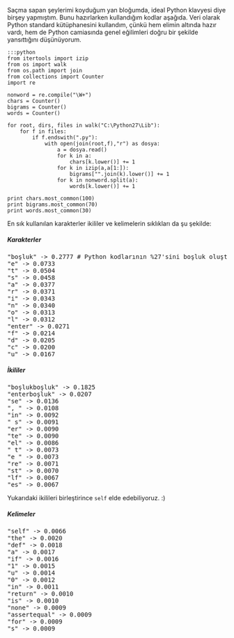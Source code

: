 <!--
.. date: 2013-01-05 14:07:16
.. slug: ideal-python-klavyesi
.. title: İdeal Python klavyesi
.. description: Python kodlarını tarayan ve en çok kullanılan karakter, ikili, üçlü ve kelimeleri bulan program ve programın çıktıları.
-->

Saçma sapan şeylerimi koyduğum yan bloğumda, ideal Python klavyesi
diye birşey yapmıştım. Bunu hazırlarken kullandığım kodlar aşağıda. Veri
olarak Python standard kütüphanesini kullandım, çünkü hem elimin altında
hazır vardı, hem de Python camiasında genel eğilimleri doğru bir şekilde
yansıttığını düşünüyorum. <!-- TEASER_END -->

    :::python
    from itertools import izip
    from os import walk
    from os.path import join
    from collections import Counter
    import re
    
    nonword = re.compile("\W+")
    chars = Counter()
    bigrams = Counter()
    words = Counter()
    
    for root, dirs, files in walk("C:\Python27\Lib"):
        for f in files:
            if f.endswith(".py"):
                with open(join(root,f),"r") as dosya:
                    a = dosya.read()
                    for k in a:
                        chars[k.lower()] += 1
                    for k in izip(a,a[1:]):
                        bigrams["".join(k).lower()] += 1
                    for k in nonword.split(a):
                        words[k.lower()] += 1
    
    print chars.most_common(100)
    print bigrams.most_common(70)
    print words.most_common(30)

En sık kullanılan karakterler ikililer ve kelimelerin sıklıkları da şu
şekilde:

##### Karakterler

<pre>
"boşluk" -> 0.2777 # Python kodlarının %27'sini boşluk oluşturuyor :)
"e" -> 0.0733
"t" -> 0.0504
"s" -> 0.0458
"a" -> 0.0377
"r" -> 0.0371
"i" -> 0.0343
"n" -> 0.0340
"o" -> 0.0313
"l" -> 0.0312
"enter" -> 0.0271
"f" -> 0.0214
"d" -> 0.0205
"c" -> 0.0200
"u" -> 0.0167
</pre>

##### İkililer

<pre>
"boşlukboşluk" -> 0.1825
"enterboşluk" -> 0.0207
"se" -> 0.0136
", " -> 0.0108
"in" -> 0.0092
" s" -> 0.0091
"er" -> 0.0090
"te" -> 0.0090
"el" -> 0.0086
" t" -> 0.0073
"e " -> 0.0073
"re" -> 0.0071
"st" -> 0.0070
"lf" -> 0.0067
"es" -> 0.0067
</pre>

Yukarıdaki ikilileri birleştirince `self` elde edebiliyoruz. :)

##### Kelimeler

<pre>
"self" -> 0.0066
"the" -> 0.0020
"def" -> 0.0018
"a" -> 0.0017
"if" -> 0.0016
"1" -> 0.0015
"u" -> 0.0014
"0" -> 0.0012
"in" -> 0.0011
"return" -> 0.0010
"is" -> 0.0010
"none" -> 0.0009
"assertequal" -> 0.0009
"for" -> 0.0009
"s" -> 0.0009
</pre>
